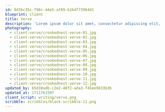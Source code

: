 ```yaml
---
id: 8d3bc35c-f96c-44e5-af89-b1b4f72964d1
blueprint: client
title: Verve
description: 'Lorem ipsum dolor sit amet, consectetur adipiscing elit, sed do eiusmod tempor incididunt ut labore et dolore magna aliqua. Ut enim ad minim veniam, quis nostrud exercitation ullamco laboris nisi ut aliquip ex ea commodo consequat. Duis aute irure dolor in reprehenderit in voluptate velit esse cillum dolore eu fugiat nulla pariatur. Excepteur sint occaecat cupidatat non proident, sunt in culpa qui officia deserunt mollit anim id est laborum.'
photography:
  - client-verve/crookednest-verve-01.jpg
  - client-verve/crookednest-verve-02.jpg
  - client-verve/crookednest-verve-03.jpg
  - client-verve/crookednest-verve-04.jpg
  - client-verve/crookednest-verve-05.jpg
  - client-verve/crookednest-verve-06.jpg
  - client-verve/crookednest-verve-07.jpg
  - client-verve/crookednest-verve-08.jpg
  - client-verve/crookednest-verve-09.jpg
  - client-verve/crookednest-verve-10.jpg
  - client-verve/crookednest-verve-11.jpg
  - client-verve/crookednest-verve-12.jpg
updated_by: b5d10adb-c2e2-48f2-ada3-f45ee9633b3b
updated_at: 1711761597
client_script: writing/verve.png
scribble: scribbles/black-scribble-11.png
---
```

